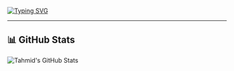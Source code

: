 [![Typing SVG](https://readme-typing-svg.herokuapp.com?size=28&duration=4000&color=007ACC&center=true&vCenter=true&lines=Hello+I+am+Syed+Tousiful+Haque%2C+an+AI+Researcher+and+Enthusiast)](https://git.io/typing-svg)

---

## 📊 GitHub Stats

![Tahmid's GitHub Stats](https://github-readme-stats.vercel.app/api?username=tousifulhaque&show_icons=true&theme=github_dark)
